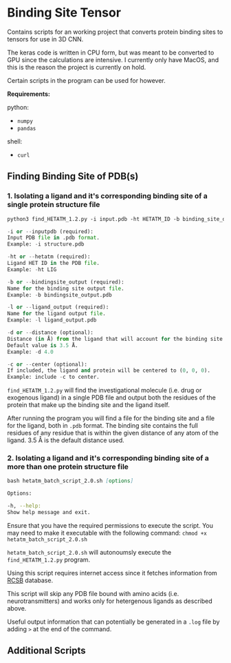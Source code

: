 # Binding Site Tensor
Contains scripts for an working project that converts protein binding sites to tensors for use in 3D CNN.

The keras code is written in CPU form, but was meant to be converted to GPU since the calculations are intensive. I currently only have MacOS, and this is the reason the project is currently on hold.

Certain scripts in the program can be used for however.

__Requirements:__

python:
  * ```numpy```
  * ```pandas```

shell:
  * ```curl```
    
## Finding Binding Site of PDB(s)
### 1. Isolating a ligand and it's corresponding binding site of a single protein structure file
  
```markdown
python3 find_HETATM_1.2.py -i input.pdb -ht HETATM_ID -b binding_site_output.pdb -l ligand_output.pdb [-d distance] [-c]
```

```python
-i or --inputpdb (required):
Input PDB file in .pdb format.
Example: -i structure.pdb

-ht or --hetatm (required):
Ligand HET ID in the PDB file.
Example: -ht LIG

-b or --bindingsite_output (required):
Name for the binding site output file.
Example: -b bindingsite_output.pdb

-l or --ligand_output (required):
Name for the ligand output file.
Example: -l ligand_output.pdb

-d or --distance (optional):
Distance (in Å) from the ligand that will account for the binding site.
Default value is 3.5 Å.
Example: -d 4.0

-c or --center (optional):
If included, the ligand and protein will be centered to (0, 0, 0).
Example: include -c to center.
```
```find_HETATM_1.2.py``` will find the investigational molecule (i.e. drug or exogenous ligand) in a single PDB file and output both the residues of the protein that make up the binding site and the ligand itself.
  
After running the program you will find a file for the binding site and a file for the ligand, both in ```.pdb``` format. The binding site contains the full residues of any residue that is within the given distance of any atom of the ligand. 3.5 Å is the default distance used. 

### 2. Isolating a ligand and it's corresponding binding site of a more than one protein structure file

```markdown
bash hetatm_batch_script_2.0.sh [options]
```

```bash
Options:

-h, --help:
Show help message and exit.
```

Ensure that you have the required permissions to execute the script. You may need to make it executable with the following command: 
```chmod +x hetatm_batch_script_2.0.sh```

```hetatm_batch_script_2.0.sh``` will autonoumsly execute the ```find_HETATM_1.2.py``` program. 

Using this script requires internet access since it fetches information from [RCSB](https://www.rcsb.org) database. 

This script will skip any PDB file bound with amino acids (i.e. neurotransmitters) and works only for hetergenous ligands as described above. 

Useful output information that can potentially be generated in a ```.log``` file by adding ```>``` at the end of the command.

## Additional Scripts

